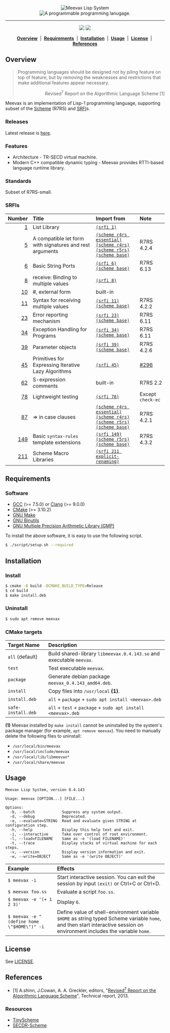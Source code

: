 <p align="center">
  <img src="https://github.com/yamacir-kit/meevax/wiki/svg/meevax-logo.v8.png" alt="Meevax Lisp System"/>
  <br/>
  <img src="https://github.com/yamacir-kit/meevax/wiki/svg/description.png" alt="A programmable programming lanugage."/>
</p>
<hr color=#c1ab05/>
<p align="center">
  <img src="https://github.com/yamacir-kit/meevax/actions/workflows/build.yaml/badge.svg"/>
  <img src="https://github.com/yamacir-kit/meevax/actions/workflows/release.yaml/badge.svg"/>
</p>
<p align="center">
  <b><a href="#Overview" >Overview</a></b> &nbsp;|&nbsp;
  <b><a href="#Requirements">Requirements</a></b> &nbsp;|&nbsp;
  <b><a href="#Installation">Installation</a></b> &nbsp;|&nbsp;
  <b><a href="#Usage">Usage</a></b> &nbsp;|&nbsp;
  <b><a href="#License">License</a></b> &nbsp;|&nbsp;
  <b><a href="#References">References</a></b>
</p>

## Overview

> Programming languages should be designed not by piling feature on top of feature, but by removing the weaknesses and restrictions that make additional features appear necessary.
> <div align="right">
>   Revised<sup>7</sup> Report on the Algorithmic Language Scheme [1]
> </div>

Meevax is an implementation of Lisp-1 programming language, supporting subset of the [Scheme](http://www.scheme-reports.org/) (R7RS) and [SRFI](https://srfi.schemers.org/)s.

### Releases

Latest release is [here](https://github.com/yamacir-kit/meevax/releases).

### Features

-   Architecture - TR-SECD virtual machine.
-   Modern C++ compatible dynamic typing - Meevax provides RTTI-based language runtime library.

### Standards

Subset of R7RS-small.

### SRFIs

| Number                                                  | Title                                                    | Import from                                                                                                                                                                    | Note       |
|--------------------------------------------------------:|:---------------------------------------------------------|:-------------------------------------------------------------------------------------------------------------------------------------------------------------------------------|:-----------|
| [  1](https://srfi.schemers.org/srfi-1/srfi-1.html)     | List Library                                             | [`(srfi 1)`](./basis/srfi-1.ss)                                                                                                                                                |            |
| [  5](https://srfi.schemers.org/srfi-5/srfi-5.html)     | A compatible let form with signatures and rest arguments | [`(scheme r4rs essential)`](./basis/r4rs-essential.ss) <br> [`(scheme r4rs)`](./basis/r4rs.ss) <br> [`(scheme r5rs)`](./basis/r5rs.ss) <br> [`(scheme base)`](./basis/r7rs.ss) | R7RS 4.2.4 |
| [  6](https://srfi.schemers.org/srfi-6/srfi-6.html)     | Basic String Ports                                       | [`(srfi 6)`](./basis/srfi-6.ss) <br> [`(scheme base)`](./basis/r7rs.ss)                                                                                                        | R7RS 6.13  |
| [  8](https://srfi.schemers.org/srfi-8/srfi-8.html)     | receive: Binding to multiple values                      | [`(srfi 8)`](./basis/srfi-8.ss)                                                                                                                                                |            |
| [ 10](https://srfi.schemers.org/srfi-10/srfi-10.html)   | #, external form                                         | built-in                                                                                                                                                                       |            |
| [ 11](https://srfi.schemers.org/srfi-11/srfi-11.html)   | Syntax for receiving multiple values                     | [`(srfi 11)`](./basis/srfi-11.ss) <br> [`(scheme base)`](./basis/r7rs.ss)                                                                                                      | R7RS 4.2.2 |
| [ 23](https://srfi.schemers.org/srfi-23/srfi-23.html)   | Error reporting mechanism                                | [`(srfi 23)`](./basis/srfi-23.ss) <br> [`(scheme base)`](./basis/r7rs.ss)                                                                                                      | R7RS 6.11  |
| [ 34](https://srfi.schemers.org/srfi-34/srfi-34.html)   | Exception Handling for Programs                          | [`(srfi 34)`](./basis/srfi-34.ss) <br> [`(scheme base)`](./basis/r7rs.ss)                                                                                                      | R7RS 6.11  |
| [ 39](https://srfi.schemers.org/srfi-39/srfi-39.html)   | Parameter objects                                        | [`(srfi 39)`](./basis/srfi-39.ss) <br> [`(scheme base)`](./basis/r7rs.ss)                                                                                                      | R7RS 4.2.6 |
| [ 45](https://srfi.schemers.org/srfi-45/srfi-45.html)   | Primitives for Expressing Iterative Lazy Algorithms      | [`(srfi 45)`](./basis/srfi-45.ss)                                                                                                                                              | [#296](https://github.com/yamacir-kit/meevax/issues/296)
| [ 62](https://srfi.schemers.org/srfi-62/srfi-62.html)   | S-expression comments                                    | built-in                                                                                                                                                                       | R7RS 2.2   |
| [ 78](https://srfi.schemers.org/srfi-78/srfi-78.html)   | Lightweight testing                                      | [`(srfi 78)`](./basis/srfi-78.ss)                                                                                                                                              | Except `check-ec`
| [ 87](https://srfi.schemers.org/srfi-87/srfi-87.html)   | => in case clauses                                       | [`(scheme r4rs essential)`](./basis/r4rs-essential.ss) <br> [`(scheme r4rs)`](./basis/r4rs.ss) <br> [`(scheme r5rs)`](./basis/r5rs.ss) <br> [`(scheme base)`](./basis/r7rs.ss) | R7RS 4.2.1 |
| [149](https://srfi.schemers.org/srfi-149/srfi-149.html) | Basic `syntax-rules` template extensions                 | [`(srfi 149)`](./basis/srfi-149.ss) <br> [`(scheme r5rs)`](./basis/r5rs.ss) <br> [`(scheme base)`](./basis/r7rs.ss)                                                            | R7RS 4.3.2 |
| [211](https://srfi.schemers.org/srfi-211/srfi-211.html) | Scheme Macro Libraries                                   | [`(srfi 211 explicit-renaming)`](./basis/srfi-211.ss)                                                                                                                          |            |

## Requirements

### Software

-   [GCC](https://gcc.gnu.org/) (>= 7.5.0) or [Clang](https://clang.llvm.org/) (>= 9.0.0)
-   [CMake](https://cmake.org/) (>= 3.10.2)
-   [GNU Make](http://savannah.gnu.org/projects/make)
-   [GNU Binutils](https://www.gnu.org/software/binutils/)
-   [GNU Multiple Precision Arithmetic Library (GMP)](https://gmplib.org/)

To install the above software, it is easy to use the following script.

``` bash
$ ./script/setup.sh --required
```

## Installation

### Install

``` bash
$ cmake -B build -DCMAKE_BUILD_TYPE=Release
$ cd build
$ make install.deb
```

### Uninstall

``` bash
$ sudo apt remove meevax
```
<!--
or
``` bash
sudo rm -rf /usr/local/bin/meevax
sudo rm -rf /usr/local/include/meevax
sudo rm -rf /usr/local/lib/libmeevax*
sudo rm -rf /usr/local/share/meevax
```
-->

### CMake targets

| Target Name        | Description
|:-------------------|:--
| `all` (default)    | Build shared-library `libmeevax.0.4.143.so` and executable `meevax`.
| `test`             | Test executable `meevax`.
| `package`          | Generate debian package `meevax_0.4.143_amd64.deb`.
| `install`          | Copy files into `/usr/local` __(1)__.
| `install.deb`      | `all` + `package` + `sudo apt install <meevax>.deb`
| `safe-install.deb` | `all` + `test` + `package` + `sudo apt install <meevax>.deb`

__(1)__ Meevax installed by `make install` cannot be uninstalled by the system's package manager (for example, `apt remove meevax`). You need to manually delete the following files to uninstall:

- `/usr/local/bin/meevax`
- `/usr/local/include/meevax`
- `/usr/local/lib/libmeevax*`
- `/usr/local/share/meevax`

## Usage

```
Meevax Lisp System, version 0.4.143

Usage: meevax [OPTION...] [FILE...]

Options:
  -b, --batch            Suppress any system output.
  -d, --debug            Deprecated.
  -e, --evaluate=STRING  Read and evaluate given STRING at configuration step.
  -h, --help             Display this help text and exit.
  -i, --interactive      Take over control of root environment.
  -l, --load=FILENAME    Same as -e '(load FILENAME)'
  -t, --trace            Display stacks of virtual machine for each steps.
  -v, --version          Display version information and exit.
  -w, --write=OBJECT     Same as -e '(write OBJECT)'
```

| Example                                    | Effects |
|:-------------------------------------------|:--|
| `$ meevax -i`                              | Start interactive session. You can exit the session by input `(exit)` or Ctrl+C or Ctrl+D.
| `$ meevax foo.ss`                          | Evaluate a script `foo.ss`. |
| `$ meevax -e '(+ 1 2 3)'`                  | Display `6`.
| `$ meevax -e "(define home \"$HOME\")" -i` | Define value of shell-environment variable `$HOME` as string typed Scheme variable `home`, and then start interactive session on environment includes the variable `home`.

## License

See [LICENSE](./LICENSE).

## References

- [1] A.shinn, J.Cowan, A. A. Greckler, editors, "[Revised<sup>7</sup> Report on the Algorithmic Language Scheme](https://bitbucket.org/cowan/r7rs/raw/tip/rnrs/r7rs.pdf)", Technical report, 2013.

### Resources

*   [TinyScheme](http://tinyscheme.sourceforge.net/)
*   [SECDR-Scheme](http://www.maroon.dti.ne.jp/nagar17/mulasame/)
